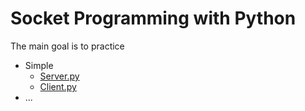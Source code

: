 # Socket Programming with Python
The main goal is to practice

- Simple
  - [Server.py](https://github.com/bberkay/socket-programming-with-python/blob/main/simple/server.py)
  - [Client.py](https://github.com/bberkay/socket-programming-with-python/blob/main/simple/client.py)
- ...
